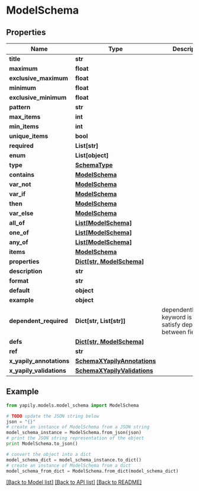 # ModelSchema


## Properties
Name | Type | Description | Notes
------------ | ------------- | ------------- | -------------
**title** | **str** |  | [optional] 
**maximum** | **float** |  | [optional] 
**exclusive_maximum** | **float** |  | [optional] 
**minimum** | **float** |  | [optional] 
**exclusive_minimum** | **float** |  | [optional] 
**pattern** | **str** |  | [optional] 
**max_items** | **int** |  | [optional] 
**min_items** | **int** |  | [optional] 
**unique_items** | **bool** |  | [optional] 
**required** | **List[str]** |  | [optional] 
**enum** | **List[object]** |  | [optional] 
**type** | [**SchemaType**](SchemaType.md) |  | [optional] 
**contains** | [**ModelSchema**](ModelSchema.md) |  | [optional] 
**var_not** | [**ModelSchema**](ModelSchema.md) |  | [optional] 
**var_if** | [**ModelSchema**](ModelSchema.md) |  | [optional] 
**then** | [**ModelSchema**](ModelSchema.md) |  | [optional] 
**var_else** | [**ModelSchema**](ModelSchema.md) |  | [optional] 
**all_of** | [**List[ModelSchema]**](ModelSchema.md) |  | [optional] 
**one_of** | [**List[ModelSchema]**](ModelSchema.md) |  | [optional] 
**any_of** | [**List[ModelSchema]**](ModelSchema.md) |  | [optional] 
**items** | [**ModelSchema**](ModelSchema.md) |  | [optional] 
**properties** | [**Dict[str, ModelSchema]**](ModelSchema.md) |  | [optional] 
**description** | **str** |  | [optional] 
**format** | **str** |  | [optional] 
**default** | **object** |  | [optional] 
**example** | **object** |  | [optional] 
**dependent_required** | **Dict[str, List[str]]** | dependentRequired keyword is used to satisfy dependency between fields | [optional] 
**defs** | [**Dict[str, ModelSchema]**](ModelSchema.md) |  | [optional] 
**ref** | **str** |  | [optional] 
**x_yapily_annotations** | [**SchemaXYapilyAnnotations**](SchemaXYapilyAnnotations.md) |  | [optional] 
**x_yapily_validations** | [**SchemaXYapilyValidations**](SchemaXYapilyValidations.md) |  | [optional] 

## Example

```python
from yapily.models.model_schema import ModelSchema

# TODO update the JSON string below
json = "{}"
# create an instance of ModelSchema from a JSON string
model_schema_instance = ModelSchema.from_json(json)
# print the JSON string representation of the object
print ModelSchema.to_json()

# convert the object into a dict
model_schema_dict = model_schema_instance.to_dict()
# create an instance of ModelSchema from a dict
model_schema_from_dict = ModelSchema.from_dict(model_schema_dict)
```
[[Back to Model list]](../README.md#documentation-for-models) [[Back to API list]](../README.md#documentation-for-api-endpoints) [[Back to README]](../README.md)


